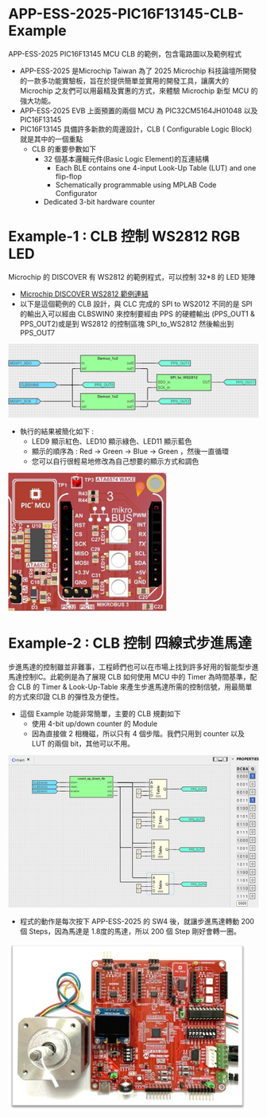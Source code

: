 # APP-ESS-2025-PIC16F13145-CLB-Example
APP-ESS-2025 PIC16F13145 MCU CLB 的範例，包含電路圖以及範例程式
* APP-ESS-2025 是Microchip Taiwan 為了 2025 Microchip 科技論壇所開發的一款多功能實驗板，旨在於提供簡單並實用的開發工具，讓廣大的 Microchip 之友們可以用最精及實惠的方式，來體驗 Microchip 新型 MCU 的強大功能。
* APP-ESS-2025 EVB 上面預置的兩個 MCU 為 PIC32CM5164JH01048 以及 PIC16F13145
* PIC16F13145 具備許多新款的周邊設計，CLB ( Configurable Logic Block) 就是其中的一個重點
  * CLB 的重要參數如下
    * 32 個基本邏輯元件(Basic Logic Element)的互連結構
      *  Each BLE contains one 4-input Look-Up Table (LUT) and one flip-flop
      *  Schematically programmable using MPLAB Code Configurator
    * Dedicated 3-bit hardware counter
#  Example-1 : CLB 控制 WS2812 RGB LED
Microchip 的 DISCOVER 有 WS2812 的範例程式，可以控制 32*8 的 LED 矩陣
* [Microchip DISCOVER WS2812 範例連結](https://mplab-discover.microchip.com/v2/item/com.microchip.code.examples/com.microchip.ide.project/com.microchip.subcategories.modules-and-peripherals.communication.spi/com.microchip.mcu8.mplabx.project.pic16f13145-spi-ws2812-mplab-mcc/1.2.0?view=about&dsl=CLB)
* 以下是這個範例的 CLB 設計，與 CLC 完成的 SPI to WS2012 不同的是 SPI 的輸出入可以經由 CLBSWIN0 來控制要經由 PPS 的硬體輸出 (PPS_OUT1 & PPS_OUT2)或是到 WS2812 的控制區塊 SPI_to_WS2812 然後輸出到 PPS_OUT7
<img src="https://github.com/CalvinHoMicrochip/APP-ESS-2025-PIC16F13145-CLB-Example/blob/main/CLB_WS2812_32x8_DISCOVER.png" width="640px">

* 執行的結果被簡化如下 :
  * LED9 顯示紅色、LED10 顯示綠色、LED11 顯示藍色
  * 顯示的順序為 : Red -> Green -> Blue -> Green ，然後一直循環
  * 您可以自行很輕易地修改為自己想要的顯示方式和調色
<img src="https://github.com/CalvinHoMicrochip/APP-ESS-2025-PIC16F13145-CLB-Example/blob/main/APP_ESS2025_WS2812.jpg" width="320px">

#  Example-2 : CLB 控制 四線式步進馬達
步進馬達的控制雖並非難事，工程師們也可以在市場上找到許多好用的智能型步進馬達控制IC。此範例是為了展現 CLB 如何使用 MCU 中的 Timer 為時間基準，配合 CLB 的 Timer & Look-Up-Table 來產生步進馬達所需的控制信號，用最簡單的方式來印證 CLB 的彈性及方便性。
* 這個 Example 功能非常簡單，主要的 CLB 規劃如下
  * 使用 4-bit up/down counter 的 Module
  * 因為直接做 2 相機磁，所以只有 4 個步階。我們只用到 counter 以及 LUT 的兩個 bit，其他可以不用。
<img src="https://github.com/CalvinHoMicrochip/APP-ESS-2025-PIC16F13145-CLB-Example/blob/main/CLB_Main_PIC16F15145.jpg" width="640px">

* 程式的動作是每次按下 APP-ESS-2025 的 SW4 後，就讓步進馬達轉動 200 個 Steps，因為馬達是 1.8度的馬達，所以 200 個 Step 剛好會轉一圈。

<img src="https://github.com/CalvinHoMicrochip/APP-ESS-2025-PIC16F13145-CLB-Example/blob/main/APP_ESS2025_with_Motor.jpg" width="480px">

